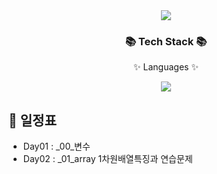 <div align=center>
  <img src="https://capsule-render.vercel.app/api?type=waving&color=auto&height=200&section=header&text=Kimtr_Tutorial_JAVA&fontSize=70" />
	<h3>📚 Tech Stack 📚</h3>
	<p>✨ Languages ✨</p>
</div>
<div align="center">
  <img src="https://img.shields.io/badge/Java-blue?style=flat&logo=JAVA&logoColor=white"/>
</div>

## 📝 일정표
- Day01 : _00_변수
- Day02 : _01_array 1차원배열특징과 연습문제

